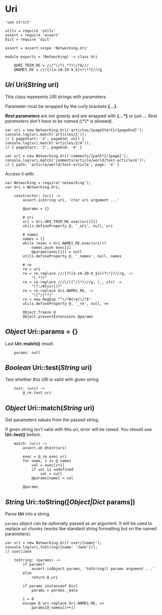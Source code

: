Uri
===

	'use strict'

	utils = require 'utils'
	assert = require 'assert'
	Dict = require 'dict'

	assert = assert.scope 'Networking.Uri'

	module.exports = (Networking) -> class Uri

		@URI_TRIM_RE = ///^\/?(.*?)\/?$///
		@NAMES_RE = ///{([a-zA-Z0-9_$]+)\*?}///g

*Uri* Uri(*String* uri)
-----------------------

This class represents URI strings with parameters.

Parameter must be wrapped by the curly brackets **{...}**.

**Rest parameters** are not greedy and are wrapped with **{...*}** or just **..***.
Rest parameters don't have to be named (**{*}** is allowed).

```
var uri = new Networking.Uri('articles/{pageStart}/{pageEnd}');
console.log(uri.match('articles/2'));
// { pageStart: '2', pageEnd: null }
console.log(uri.match('articles/2/4'));
// { pageStart: '2', pageEnd: '4' }

var uri = new Networking.Uri('comments/{path*}/{page}');
console.log(uri.match('comments/article/world/test-article/4'));
// { path: 'article/world/test-article', page: '4' }
```

Access it with:
```
var Networking = require('networking');
var Uri = Networking.Uri;
```

		constructor: (uri) ->
			assert.isString uri, 'ctor uri argument ...'

			@params = {}

			# uri
			uri = Uri.URI_TRIM_RE.exec(uri)[1]
			utils.defineProperty @, '_uri', null, uri

			# names
			names = []
			while (exec = Uri.NAMES_RE.exec(uri))?
				names.push exec[1]
				@params[exec[1]] = null
			utils.defineProperty @, '_names', null, names

			# re
			re = uri
			re = re.replace ///{?([a-zA-Z0-9_$]+)?\*}?///g, ->
				"(.*?)"
			re = re.replace ///\/([^/]*)///g, (_, str) ->
				"(?:/#{str})?"
			re = re.replace Uri.NAMES_RE, ->
				"([^/]*?)"
			re = new RegExp "^\/?#{re}\/?$"
			utils.defineProperty @, '_re', null, re

			Object.freeze @
			Object.preventExtensions @params

*Object* Uri::params = {}
-------------------------

Last **Uri::match()** result.

		params: null

*Boolean* Uri::test(*String* uri)
---------------------------------

Test whether this URI is valid with given string.

		test: (uri) ->
			@_re.test uri

*Object* Uri::match(*String* uri)
---------------------------------

Get parameters values from the passed string.

If given string isn't valid with this uri, error will be raised.
You should use **Uri::test()** before.

		match: (uri) ->
			assert.ok @test(uri)

			exec = @_re.exec uri
			for name, i in @_names
				val = exec[i+1]
				if val is undefined
					val = null
				@params[name] = val

			@params

*String* Uri::toString([*Object|Dict* params])
----------------------------------------------

Parse **Uri** into a string.

`params` object can be optionally passed as an argument.
It will be used to replace uri chunks (works like standard
string formatting but on the named parameters).

```
var uri = new Networking.Uri('user/{name}');
console.log(uri.toString({name: 'Jane'}));
// user/Jane
```

		toString: (params) ->
			if params?
				assert.isObject params, 'toString() params argument ...'
			else
				return @_uri

			if params instanceof Dict
				params = params._data

			i = 0
			escape @_uri.replace Uri.NAMES_RE, =>
				params[@_names[i++]]
